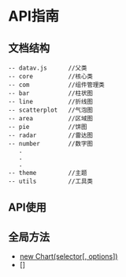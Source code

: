 # API指南

## 文档结构
```
-- datav.js      //父类
-- core          //核心类
-- com           //组件管理类
-- bar           //柱状图
-- line          //折线图
-- scatterplot   //气泡图
-- area          //区域图
-- pie           //饼图
-- radar         //雷达图
-- number        //数字图
   .
   .
   .
-- theme         //主题
-- utils         //工具类
```

## API使用

## 全局方法
* [new Chart(selector[, options])](./chart.md)
* []


